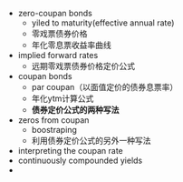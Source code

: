 - zero-coupan bonds
	- yiled to maturity(effective annual rate)
	- 零戏票债券价格
	- 年化零息票收益率曲线
- implied forward rates
	- 远期零戏票债券价格定价公式
- coupan bonds
	- par coupan（以面值定价的债券息票率）
	- 年化ytm计算公式
	- **债券定价公式的两种写法**
- zeros from coupan
	- boostraping
	- 利用债券定价公式的另外一种写法
- interpreting the coupan rate
- continuously compounded yields
- 